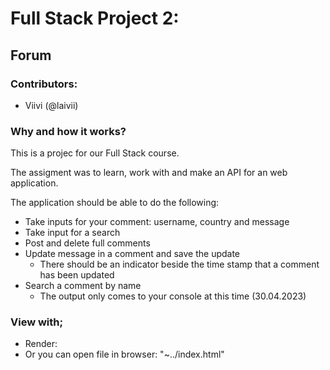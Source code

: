 # Full Stack Project 2:

## Forum

### Contributors:
* Viivi (@laivii)

### Why and how it works?

This is a projec for our Full Stack course.

The assigment was to learn, work with and make an API for an web application.

The application should be able to do the following:
* Take inputs for your comment: username, country and message
* Take input for a search
* Post and delete full comments
* Update message in a comment and save the update
  * There should be an indicator beside the time stamp that a comment has been updated
* Search a comment by name
  * The output only comes to your console at this time (30.04.2023)
  
### View with;
* Render:
* Or you can open file in browser: "~../index.html"
